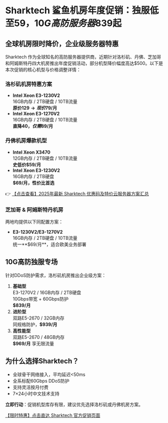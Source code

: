 # Sharktech 鲨鱼机房年度促销：独服低至$59，10G高防服务器$839起

## 全球机房限时降价，企业级服务器特惠

Sharktech 作为全球知名的高防服务器提供商，近期针对洛杉矶、丹佛、芝加哥和阿姆斯特丹四大机房推出年度促销活动，部分机型降价幅度高达$500。以下是本次促销的核心机型与价格调整详情：

### 洛杉矶机房特惠方案
- **Intel Xeon E3-1230V2**  
  16GB内存 / 2TB硬盘 / 10TB流量  
  **原价$129 → 现价$79/月**  
- **Intel Xeon E3-1270V2**  
  16GB内存 / 2TB硬盘 / 10TB流量  
  **直降$40，仅需$89/月**

### 丹佛机房爆款机型
- **Intel Xeon X3470**  
  12GB内存 / 2TB硬盘 / 10TB流量  
  **史低价$59/月**  
- **Intel Xeon E3-1230V2**  
  16GB内存 / 2TB硬盘  
  **$69/月，性价比首选**

👉 [【点击查看】2025年最新 Sharktech 优惠码及特价云服务器方案汇总](https://bit.ly/Sharktech)

### 芝加哥 & 阿姆斯特丹机房
两地均提供以下同配置方案：
- **E3-1230V2/E3-1270V2**  
  16GB内存 / 2TB硬盘 / 10TB流量  
  统一**$69/月**，适合欧美业务部署

## 10G高防独服专场
针对DDoS防护需求，洛杉矶机房推出企业级方案：
1. **基础型**  
   E3-1270V2 / 16GB内存 / 2TB硬盘  
   10Gbps带宽 + 60Gbps防护  
   **$839/月**  
2. **进阶型**  
   双路E5-2670 / 32GB内存  
   同规格防护，**$939/月**  
3. **高性能型**  
   双路E5-2670 / 48GB内存  
   **$969/月** 享无限流量

## 为什么选择Sharktech？
- 全球骨干网络接入，平均延迟<50ms
- 全系标配60Gbps DDoS防护
- 支持灵活按月付费
- 7×24小时中文技术支持

**立即行动**：促销机型库存有限，建议优先选择洛杉矶或丹佛机房方案。

[【限时特惠】点击直达 Sharktech 官方促销页面](https://bit.ly/Sharktech)